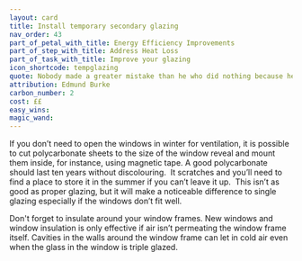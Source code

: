 ```yaml
---
layout: card
title: Install temporary secondary glazing
nav_order: 43
part_of_petal_with_title: Energy Efficiency Improvements
part_of_step_with_title: Address Heat Loss
part_of_task_with_title: Improve your glazing
icon_shortcode: tempglazing
quote: Nobody made a greater mistake than he who did nothing because he could do only a little.
attribution: Edmund Burke
carbon_number: 2
cost: ££
easy_wins: 
magic_wand: 
---
```


<p>If you don’t need to open the windows in winter for ventilation, it is possible to cut polycarbonate sheets to the size of the window reveal and mount them inside, for instance, using magnetic tape. A good polycarbonate should last ten years without discolouring.  It scratches and you’ll need to find a place to store it in the summer if you can’t leave it up.  This isn’t as good as proper glazing, but it will make a noticeable difference to single glazing especially if the windows don’t fit well. </p><p>Don't forget to insulate around your window frames. New windows and window insulation is only effective if air isn’t permeating the window frame itself. Cavities in the walls around the window frame can let in cold air even when the glass in the window is triple glazed. </p> 
